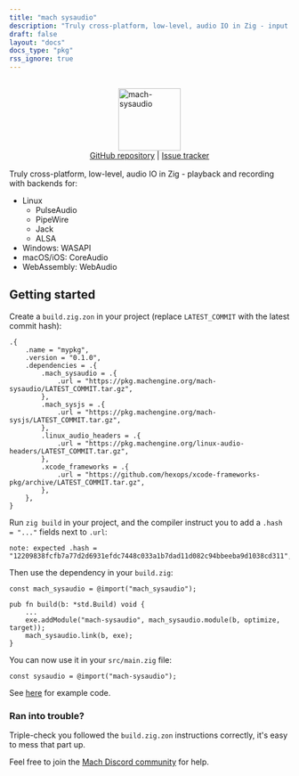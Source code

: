 ```yaml
---
title: "mach sysaudio"
description: "Truly cross-platform, low-level, audio IO in Zig - input and output with minimal latency and a friendly API."
draft: false
layout: "docs"
docs_type: "pkg"
rss_ignore: true
---
```


<div style="display: flex; flex-direction: column; justify-content: space-between; align-items: center; margin-bottom: 1rem;">
    <picture>
        <source media="(prefers-color-scheme: dark)" srcset="/assets/mach/sysaudio-full-dark.svg">
        <img alt="mach-sysaudio" src="/assets/mach/sysaudio-full-light.svg" style="height: 7rem; margin-top: 1rem;">
    </picture>
    <span>
        <a href="https://github.com/hexops/mach-sysaudio">GitHub repository</a> | <a href="https://github.com/hexops/mach/issues?q=is%3Aissue+is%3Aopen+label%3Asysaudio">Issue tracker</a>
    </span>
</div>

Truly cross-platform, low-level, audio IO in Zig - playback and recording with backends for:

* Linux
  * PulseAudio
  * PipeWire
  * Jack
  * ALSA
* Windows: WASAPI
* macOS/iOS: CoreAudio
* WebAssembly: WebAudio

## Getting started

Create a `build.zig.zon` in your project (replace `LATEST_COMMIT` with the latest commit hash):

```zig
.{
    .name = "mypkg",
    .version = "0.1.0",
    .dependencies = .{
        .mach_sysaudio = .{
            .url = "https://pkg.machengine.org/mach-sysaudio/LATEST_COMMIT.tar.gz",
        },
        .mach_sysjs = .{
            .url = "https://pkg.machengine.org/mach-sysjs/LATEST_COMMIT.tar.gz",
        },
        .linux_audio_headers = .{
            .url = "https://pkg.machengine.org/linux-audio-headers/LATEST_COMMIT.tar.gz",
        },
        .xcode_frameworks = .{
            .url = "https://github.com/hexops/xcode-frameworks-pkg/archive/LATEST_COMMIT.tar.gz",
        },
    },
}
```

Run `zig build` in your project, and the compiler instruct you to add a `.hash = "..."` fields next to `.url`:

```
note: expected .hash = "12209838fcfb7a77d2d6931efdc7448c033a1b7dad11d082c94bbeeba9d1038cd311",
```

Then use the dependency in your `build.zig`:

```zig
const mach_sysaudio = @import("mach_sysaudio");

pub fn build(b: *std.Build) void {
    ...
    exe.addModule("mach-sysaudio", mach_sysaudio.module(b, optimize, target));
    mach_sysaudio.link(b, exe);
}
```

You can now use it in your `src/main.zig` file:

```zig
const sysaudio = @import("mach-sysaudio");
```

See [here](https://github.com/hexops/mach-sysaudio/tree/main/examples) for example code.

### Ran into trouble?

Triple-check you followed the `build.zig.zon` instructions correctly, it's easy to mess that part up.

Feel free to join the [Mach Discord community](../../discord) for help.
